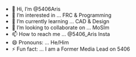 - 👋 Hi, I’m @5406Aris
- 👀 I’m interested in ... FRC & Programming
- 🌱 I’m currently learning ... CAD & Design
- 💞️ I’m looking to collaborate on ... MoSIm
- 📫 How to reach me ... @5406_Aris Insta
- 😄 Pronouns: ... He/Him
- ⚡ Fun fact: ... I am a Former Media Lead on 5406

<!---
5406Aris/5406Aris is a ✨ special ✨ repository because its `README.md` (this file) appears on your GitHub profile.
You can click the Preview link to take a look at your changes.
--->
